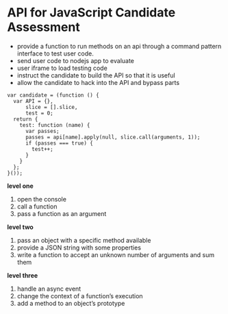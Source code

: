 # API for JavaScript Candidate Assessment

* provide a function to run methods on an api through a command pattern interface to test user code.
* send user code to nodejs app to evaluate
* user iframe to load testing code
* instruct the candidate to build the API so that it is useful
* allow the candidate to hack into the API and bypass parts

```
var candidate = (function () {
  var API = {},
      slice = [].slice,
      test = 0;
  return {
    test: function (name) {
      var passes;
      passes = api[name].apply(null, slice.call(arguments, 1));
      if (passes === true) {
        test++;
      }
    }
  };
}());
```

**level one**

1. open the console
2. call a function
3. pass a function as an argument

**level two**

1. pass an object with a specific method available
2. provide a JSON string with some properties
3. write a function to accept an unknown number of arguments and sum them

**level three**

1. handle an async event
2. change the context of a function’s execution
3. add a method to an object’s prototype
